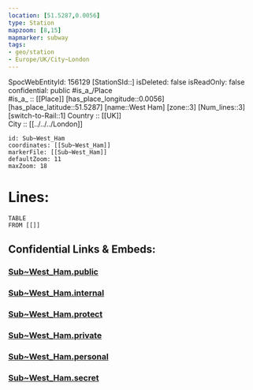```yaml
---
location: [51.5287,0.0056] 
type: Station 
mapzoom: [8,15] 
mapmarker: subway 
tags:
- geo/station
- Europe/UK/City~London
---
```

SpocWebEntityId: 156129
[StationSId::] 
isDeleted: false
isReadOnly: false
confidential: public
#is_a_/Place  
#is_a_ :: [[Place]] 
[has_place_longitude::0.0056] 
[has_place_latitude::51.5287] 
[name::West Ham] 
[zone::3] 
[Num_lines::3] 
[switch-to-Rail::1] 
Country :: [[UK]]  
City :: [[../../../London]]  


```leaflet
id: Sub~West_Ham
coordinates: [[Sub~West_Ham]] 
markerFile: [[Sub~West_Ham]] 
defaultZoom: 11 
maxZoom: 18
```


# Lines: 
```dataview
TABLE 
FROM [[]] 
```


## Confidential Links & Embeds: 

### [Sub~West_Ham.public](/_public/\Earth\Continent\Europe\Europe~North\UK\England\Regions~England\London,Greater\cities~GreaterLondon\Underground\StationSub~West_Ham.public.md) 

### [Sub~West_Ham.internal](/_internal/\Earth\Continent\Europe\Europe~North\UK\England\Regions~England\London,Greater\cities~GreaterLondon\Underground\StationSub~West_Ham.internal.md) 

### [Sub~West_Ham.protect](/_protect/\Earth\Continent\Europe\Europe~North\UK\England\Regions~England\London,Greater\cities~GreaterLondon\Underground\StationSub~West_Ham.protect.md) 

### [Sub~West_Ham.private](/_private/\Earth\Continent\Europe\Europe~North\UK\England\Regions~England\London,Greater\cities~GreaterLondon\Underground\StationSub~West_Ham.private.md) 

### [Sub~West_Ham.personal](/_personal/\Earth\Continent\Europe\Europe~North\UK\England\Regions~England\London,Greater\cities~GreaterLondon\Underground\StationSub~West_Ham.personal.md) 

### [Sub~West_Ham.secret](/_secret/\Earth\Continent\Europe\Europe~North\UK\England\Regions~England\London,Greater\cities~GreaterLondon\Underground\StationSub~West_Ham.secret.md)

